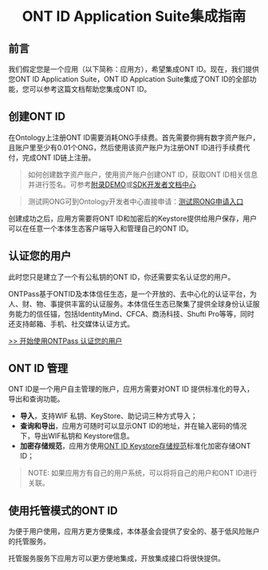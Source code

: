 <h1 align="center">ONT ID Application Suite集成指南 </h1>

## 前言

我们假定您是一个应用（以下简称：应用方），希望集成ONT ID。现在，我们提供您ONT ID Application Suite，ONT ID Applcation Suite集成了ONT ID的全部功能，您可以参考这篇文档帮助您集成ONT ID。


## 创建ONT ID


在Ontology上注册ONT ID需要消耗ONG手续费。首先需要你拥有数字资产账户，且账户里至少有0.01个ONG，然后使用该资产账户为注册ONT ID进行手续费代付，完成ONT ID链上注册。

> 如何创建数字资产账户，使用资产账户创建ONT ID，获取ONT ID相关信息并进行签名。可参考[附录DEMO](https://pro-docs.ont.io/#/docs-cn/ontpass/specification?id=demo)或[SDK开发者文档中心](https://dev-docs.ont.io/#/docs-en/SDKs/00-overview)


> 测试网ONG可到Ontology开发者中心直接申请：[测试网ONG申请入口](https://developer.ont.io/applyOng)

创建成功之后，应用方需要将ONT ID和加密后的Keystore提供给用户保存，用户可以在任意一个本体生态客户端导入和管理自己的ONT ID。



## 认证您的用户

此时您只是建立了一个有公私钥的ONT ID，你还需要实名认证您的用户。

ONTPass基于ONTID及本体信任生态，是一个开放的、去中心化的认证平台，为人、财、物、事提供丰富的认证服务。本体信任生态已聚集了提供全球身份认证服务能力的信任锚，包括IdentityMind、CFCA、商汤科技、Shufti Pro等等，同时还支持邮箱、手机、社交媒体认证方式。

[>> 开始使用ONTPass 认证您的用户](https://pro-docs.ont.io/#/docs-cn/ontpass/overview)

## ONT ID 管理

ONT ID是一个用户自主管理的账户，应用方需要对ONT ID 提供标准化的导入，导出和查询功能。

* **导入**，支持WIF 私钥、KeyStore、助记词三种方式导入；
* **查询和导出**，应用方可随时可以显示ONT ID的地址，并在输入密码的情况下，导出WIF私钥和 Keystore信息。 
* **加密存储规范**，应用方使用[ONT ID Keystore存储规范](https://dev-docs.ont.io/#/docs-en/SDKs/01-wallet-file-specification)标准化加密存储ONT ID；

> NOTE: 如果应用方有自己的用户系统，可以将将自己的用户和ONT ID进行关联。

## 使用托管模式的ONT ID

为便于用户使用，应用方更方便集成，本体基金会提供了安全的、基于低风险账户的托管服务。

托管服务服务下应用方可以更方便地集成，开放集成接口将很快提供。












